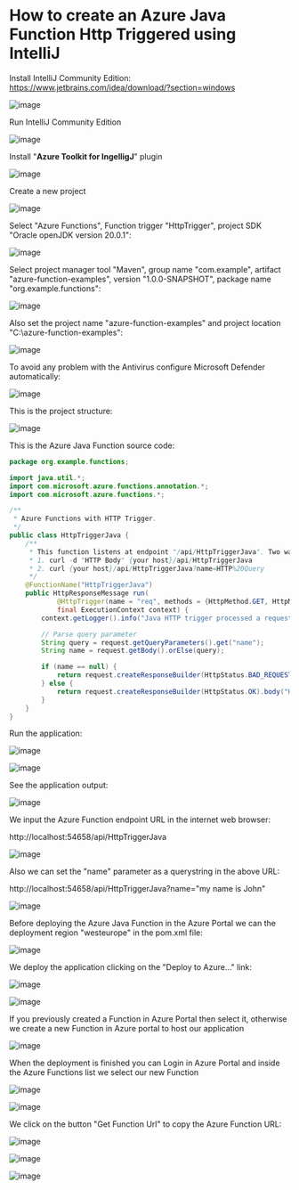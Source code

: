 # How to create an Azure Java Function Http Triggered using IntelliJ

Install IntelliJ Community Edition: https://www.jetbrains.com/idea/download/?section=windows

![image](https://github.com/luiscoco/Azure_Java_Function_Http_Triggered_using_IntelliJ/assets/32194879/e6a2ac02-bef0-4756-bba2-f1ad21fabab5)

Run IntelliJ Community Edition

![image](https://github.com/luiscoco/Azure_Java_Function_Http_Triggered_using_IntelliJ/assets/32194879/c46f9f98-101c-432d-97bd-5f74ad0e38fa)

Install "**Azure Toolkit for IngelligJ**" plugin

![image](https://github.com/luiscoco/Azure_Java_Function_Http_Triggered_using_IntelliJ/assets/32194879/d9bdeb67-925f-4a77-92a1-f55391154e72)

Create a new project

![image](https://github.com/luiscoco/Azure_Java_Function_Http_Triggered_using_IntelliJ/assets/32194879/b6052ef5-5d00-42a9-aa07-4850902a77e6)

Select "Azure Functions", Function trigger "HttpTrigger", project SDK "Oracle openJDK version 20.0.1": 

![image](https://github.com/luiscoco/Azure_Java_Function_Http_Triggered_using_IntelliJ/assets/32194879/220f1e2f-3784-4069-8ecd-3f8bd69a41da)

Select project manager tool "Maven", group name "com.example", artifact "azure-function-examples", version "1.0.0-SNAPSHOT", package name "org.example.functions":

![image](https://github.com/luiscoco/Azure_Java_Function_Http_Triggered_using_IntelliJ/assets/32194879/171f1b99-35fb-45fc-a4c2-f129afa7f1a7)

Also set the project name "azure-function-examples" and project location "C:\\azure-function-examples":

![image](https://github.com/luiscoco/Azure_Java_Function_Http_Triggered_using_IntelliJ/assets/32194879/e0432c12-b6f4-45f5-95f1-5359255c2842)

To avoid any problem with the Antivirus configure Microsoft Defender automatically:

![image](https://github.com/luiscoco/Azure_Java_Function_Http_Triggered_using_IntelliJ/assets/32194879/5623fd13-7c09-4fb9-8fc9-eadd41ab8a93)

This is the project structure:

![image](https://github.com/luiscoco/Azure_Java_Function_Http_Triggered_using_IntelliJ/assets/32194879/e0d8ad65-6480-40a5-b07a-ea2417857a2e)

This is the Azure Java Function source code:

```java
package org.example.functions;

import java.util.*;
import com.microsoft.azure.functions.annotation.*;
import com.microsoft.azure.functions.*;

/**
 * Azure Functions with HTTP Trigger.
 */
public class HttpTriggerJava {
    /**
     * This function listens at endpoint "/api/HttpTriggerJava". Two ways to invoke it using "curl" command in bash:
     * 1. curl -d "HTTP Body" {your host}/api/HttpTriggerJava
     * 2. curl {your host}/api/HttpTriggerJava?name=HTTP%20Query
     */
    @FunctionName("HttpTriggerJava")
    public HttpResponseMessage run(
            @HttpTrigger(name = "req", methods = {HttpMethod.GET, HttpMethod.POST}, authLevel = AuthorizationLevel.FUNCTION) HttpRequestMessage<Optional<String>> request,
            final ExecutionContext context) {
        context.getLogger().info("Java HTTP trigger processed a request.");

        // Parse query parameter
        String query = request.getQueryParameters().get("name");
        String name = request.getBody().orElse(query);

        if (name == null) {
            return request.createResponseBuilder(HttpStatus.BAD_REQUEST).body("Please pass a name on the query string or in the request body").build();
        } else {
            return request.createResponseBuilder(HttpStatus.OK).body("Hello, " + name).build();
        }
    }
}
```

Run the application: 

![image](https://github.com/luiscoco/Azure_Java_Function_Http_Triggered_using_IntelliJ/assets/32194879/66e30920-41ca-45b4-b0b4-d901f5947db1)

![image](https://github.com/luiscoco/Azure_Java_Function_Http_Triggered_using_IntelliJ/assets/32194879/e32ddd5e-9f61-4f3b-8363-5dc38e308b44)

See the application output:

![image](https://github.com/luiscoco/Azure_Java_Function_Http_Triggered_using_IntelliJ/assets/32194879/80e4c1e1-26e0-44d6-8789-96e1e6c1b499)

We input the Azure Function endpoint URL in the internet web browser:

http://localhost:54658/api/HttpTriggerJava

![image](https://github.com/luiscoco/Azure_Java_Function_Http_Triggered_using_IntelliJ/assets/32194879/f9543a97-507f-4427-9de4-f9f895040379)

Also we can set the "name" parameter as a querystring in the above URL:

http://localhost:54658/api/HttpTriggerJava?name="my name is John"

![image](https://github.com/luiscoco/Azure_Java_Function_Http_Triggered_using_IntelliJ/assets/32194879/90ced6d9-0dd2-4159-841e-c5fa4e845706)

Before deploying the Azure Java Function in the Azure Portal we can the deployment region "westeurope" in the pom.xml file:

![image](https://github.com/luiscoco/Azure_Java_Function_Http_Triggered_using_IntelliJ/assets/32194879/1df71225-744d-41ca-9793-324d0ba02748)

We deploy the application clicking on the "Deploy to Azure..." link:

![image](https://github.com/luiscoco/Azure_Java_Function_Http_Triggered_using_IntelliJ/assets/32194879/16bd645a-b47e-402c-920c-cf239be5c360)

![image](https://github.com/luiscoco/Azure_Java_Function_Http_Triggered_using_IntelliJ/assets/32194879/4676085e-3aae-4f70-88c7-4960699d6329)

If you previously created a Function in Azure Portal then select it, otherwise we create a new Function in Azure portal to host our application 

![image](https://github.com/luiscoco/Azure_Java_Function_Http_Triggered_using_IntelliJ/assets/32194879/97cd3108-825c-471c-8f18-242b23854a41)

When the deployment is finished you can Login in Azure Portal and inside the Azure Functions list we select our new Function

![image](https://github.com/luiscoco/Azure_Java_Function_Http_Triggered_using_IntelliJ/assets/32194879/5bfac552-5864-463c-b268-6e5f22cb2fab)

![image](https://github.com/luiscoco/Azure_Java_Function_Http_Triggered_using_IntelliJ/assets/32194879/a832260c-8c54-44ee-9f10-eaa61a57c885)

We click on the button "Get Function Url" to copy the Azure Function URL: 

![image](https://github.com/luiscoco/Azure_Java_Function_Http_Triggered_using_IntelliJ/assets/32194879/28bd97cb-4dcc-4390-bd95-7d2b2c8a4954)

![image](https://github.com/luiscoco/Azure_Java_Function_Http_Triggered_using_IntelliJ/assets/32194879/cc5c900d-eef1-4f27-815f-9c70cdefbb5b)

![image](https://github.com/luiscoco/Azure_Java_Function_Http_Triggered_using_IntelliJ/assets/32194879/92f970ae-06c3-4df9-9b30-1a049e9a10b7)



